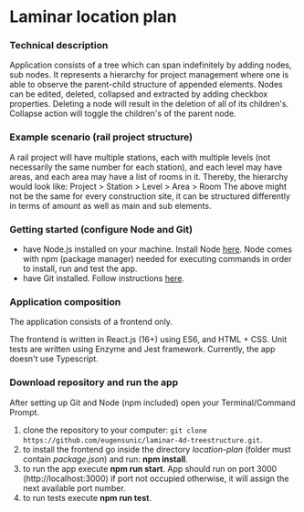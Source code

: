 # Laminar location plan

### Technical description

Application consists of a tree which can span indefinitely by adding nodes, sub nodes. It represents a hierarchy for project management
where one is able to observe the parent-child structure of appended elements. Nodes can be edited, deleted, collapsed and extracted by adding checkbox properties.
Deleting a node will result in the deletion of all of its children's. Collapse action will toggle the children's of the parent node. 

### Example scenario (rail project structure)

A rail project will have multiple stations, each with multiple levels (not necessarily the same number for each station), and
each level may have areas, and each area may have a list of rooms in it. Thereby, the hierarchy would look like:
Project > Station > Level > Area > Room
The above might not be the same for every construction site, it can be structured differently in terms of amount as well as main and sub elements.

### Getting started (configure Node and Git)

- have Node.js installed on your machine. Install Node [here](https://nodejs.org/en/download/). Node comes with npm (package manager) needed for executing commands in order to install, run and test the app.
- have Git installed. Follow instructions [here](https://git-scm.com/book/en/v2/Getting-Started-Installing-Git).

### Application composition

The application consists of a frontend only.

The frontend is written in React.js (16+) using ES6, and HTML + CSS. Unit tests are written using Enzyme and Jest framework.
Currently, the app doesn't use Typescript.

### Download repository and run the app

After setting up Git and Node (npm included) open your Terminal/Command Prompt.

1. clone the repository to your computer: ```git clone https://github.com/eugensunic/laminar-4d-treestructure.git```.
2. to install the frontend go inside the directory *location-plan* (folder must contain *package.json*) and run: **npm install**.
3. to run the app execute **npm run start**. App should run on port 3000 (http://localhost:3000) if port not occupied otherwise, it will assign the next available port number.
4. to run tests execute **npm run test**.



